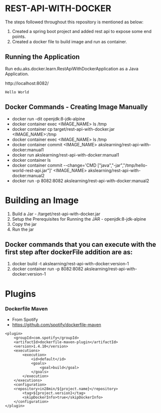 # REST-API-WITH-DOCKER

The steps followed throughout this repository is mentioned as below:

1.   Created a spring boot project and added rest api to expose some end points.
2.   Created a docker file to build image and run as container.


## Running the Application
Run edu.aks.docker.learn.RestApiWithDockerApplication as a Java Application.

http://localhost:8082/
```
Hello World 
```

## Docker Commands - Creating Image Manually

- docker run -dit openjdk:8-jdk-alpine
- docker container exec <IMAGE_NAME> ls /tmp
- docker container cp target/rest-api-with-docker.jar <IMAGE_NAME>:/tmp
- docker container exec <IMAGE_NAME> ls /tmp
- docker container commit <IMAGE_NAME> akslearning/rest-api-with-docker:manual1
- docker run akslearning/rest-api-with-docker:manual1
- docker container ls
- docker container commit --change='CMD ["java","-jar","/tmp/hello-world-rest-api.jar"]' <IMAGE_NAME> akslearning/rest-api-with-docker:manual2
- docker run -p 8082:8082 akslearning/rest-api-with-docker:manual2

# Building an Image
1. Build a Jar - /target/rest-api-with-docker.jar
2. Setup the Prerequisites for Running the JAR - openjdk:8-jdk-alpine
3. Copy the jar
4. Run the jar

## Docker commands that you can execute with the first step after dockerFile addition are as:
1. docker build -t akslearning/rest-api-with-docker:version-1
2. docker container run -p 8082:8082 akslearning/rest-api-with-docker:version-1

# Plugins

### Dockerfile Maven
 - From Spotify
 - https://github.com/spotify/dockerfile-maven
```
<plugin>
	<groupId>com.spotify</groupId>
	<artifactId>dockerfile-maven-plugin</artifactId>
	<version>1.4.10</version>
	<executions>
		<execution>
			<id>default</id>
			<goals>
				<goal>build</goal>
			</goals>
		</execution>
	</executions>
	<configuration>
	<repository>in28min/${project.name}</repository>
		<tag>${project.version}</tag>
		<skipDockerInfo>true</skipDockerInfo>
	</configuration>
</plugin>
```
